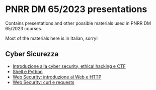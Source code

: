 # PNRR DM 65/2023 presentations

Contains presentations and other possible materials used in PNRR DM 65/2023
courses.

Most of the materials here is in Italian, sorry!

## Cyber Sicurezza

- [Introduzione alla cyber security, ethical hacking e CTF](https://github.com/iamleot/dm65-presentations/blob/main/cyber-sicurezza/01-introduzione/main.pdf?raw=true)
- [Shell e Python](https://github.com/iamleot/dm65-presentations/blob/main/cyber-sicurezza/02-shell-e-python/main.pdf?raw=true)
- [Web Security: introduzione al Web e HTTP](https://github.com/iamleot/dm65-presentations/blob/main/cyber-sicurezza/03-web-security/main.pdf?raw=true)
- [Web Security: curl e requests](https://github.com/iamleot/dm65-presentations/blob/main/cyber-sicurezza/04-web-security/main.pdf?raw=true)
